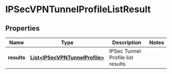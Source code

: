# IPSecVPNTunnelProfileListResult

## Properties
Name | Type | Description | Notes
------------ | ------------- | ------------- | -------------
**results** | [**List&lt;IPSecVPNTunnelProfile&gt;**](IPSecVPNTunnelProfile.md) | IPSec Tunnel Profile list results | 

